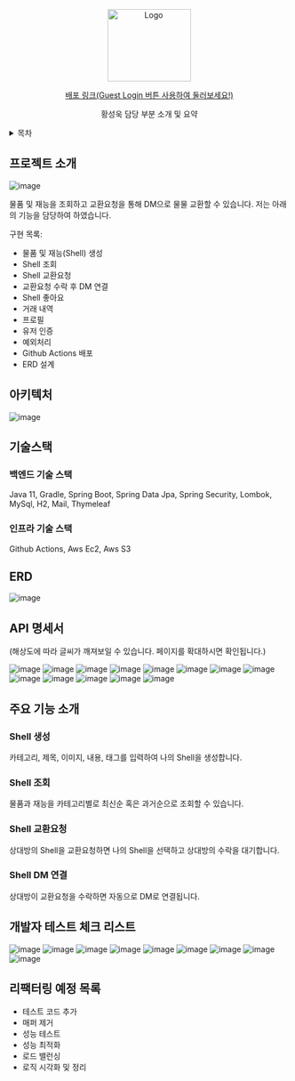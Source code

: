 <div align="center">
  <a href="https://github.com/tjddnr7760/stackoverflow_clone/assets/42529087/97f8f760-ae32-4d8a-8bd5-57cfd9765805">
    <img src="https://github.com/tjddnr7760/stackoverflow_clone/assets/42529087/97f8f760-ae32-4d8a-8bd5-57cfd9765805" alt="Logo" width="150" height="130">
  </a>
  <a href="http://shellwe.net">
    <p align="center">
    배포 링크(Guest Login 버튼 사용하여 둘러보세요!)
    </p>
  </a>

  <p align="center">
    황성욱 담당 부분 소개 및 요약
  </p>
</div>

<!-- TABLE OF CONTENTS -->
<details>
  <summary>목차</summary>
  <ol>
    <li><a href="#프로젝트-소개">프로젝트 소개</a></li>
    <li><a href="#아키텍처">아키텍처</a></li>
    <li><a href="#기술스택">기술 스택</a></li>
    <li><a href="#erd">ERD</a></li>
    <li><a href="#api-명세서">API 명세서</a></li>
    <li><a href="#주요-기능-소개">주요 기능 소개</a></li>
    <li><a href="#개발자-테스트-체크-리스트">개발자 테스트 체크 리스트</a></li>
    <li><a href="#리팩터링-예정-목록">리팩터링 예정 목록</a></li>
  </ol>
</details>


## 프로젝트 소개
![image](https://github.com/tjddnr7760/stackoverflow_clone/assets/42529087/5283f889-3f39-4959-bdc9-291e5706b97a)  

물품 및 재능을 조회하고 교환요청을 통해 DM으로 물물 교환할 수 있습니다. 저는 아래의 기능을 담당하여 하였습니다.

구현 목록:
* 물품 및 재능(Shell) 생성
* Shell 조회
* Shell 교환요청
* 교환요청 수락 후 DM 연결
* Shell 좋아요
* 거래 내역
* 프로필
* 유저 인증
* 예외처리
* Github Actions 배포
* ERD 설계

## 아키텍처
![image](https://github.com/tjddnr7760/stackoverflow_clone/assets/42529087/fa653ce0-213f-4a68-b733-9dd4e48e1ed1)

## 기술스택
### 백엔드 기술 스택
Java 11,  Gradle,  Spring Boot,  Spring Data Jpa,  Spring Security,  Lombok,  MySql,  H2,  Mail,  Thymeleaf
### 인프라 기술 스택
Github Actions,  Aws Ec2,  Aws S3

## ERD
![image](https://github.com/tjddnr7760/stackoverflow_clone/assets/42529087/79bd0172-576d-4cae-a167-19d9cc2ffef3)

## API 명세서
(해상도에 따라 글씨가 깨져보일 수 있습니다. 페이지를 확대하시면 확인됩니다.)

![image](https://github.com/tjddnr7760/cafekiosk/assets/42529087/4deb275c-96e4-4c59-9587-253480c7fa69)
![image](https://github.com/tjddnr7760/cafekiosk/assets/42529087/2ac48e56-2003-43c0-a28f-953d5064198e)
![image](https://github.com/tjddnr7760/cafekiosk/assets/42529087/c247a93f-1b7f-42ff-8639-40692991232c)
![image](https://github.com/tjddnr7760/cafekiosk/assets/42529087/c69052ee-8dc4-4367-a47c-6c9b60d1e848)
![image](https://github.com/tjddnr7760/cafekiosk/assets/42529087/4785f0ea-325c-4ac1-aac6-6a161d8e6eff)
![image](https://github.com/tjddnr7760/cafekiosk/assets/42529087/8298e4e1-2c87-456a-b77c-d7f00bff66c5)
![image](https://github.com/tjddnr7760/cafekiosk/assets/42529087/d6b624d5-0263-48d7-bf6b-82705b4262b8)
![image](https://github.com/tjddnr7760/cafekiosk/assets/42529087/cd3dc7fe-ce41-4aa5-a8e0-c5c387a838c3)
![image](https://github.com/tjddnr7760/cafekiosk/assets/42529087/ec3e8397-21c8-467f-8ba5-a11e583efcc0)
![image](https://github.com/tjddnr7760/cafekiosk/assets/42529087/f5098f88-c318-472d-8561-4e67705b6d83)
![image](https://github.com/tjddnr7760/cafekiosk/assets/42529087/de782cf7-bbc7-4bd2-8bc8-df0d6b1989a3)
![image](https://github.com/tjddnr7760/cafekiosk/assets/42529087/266e64f0-d074-4cee-b0fc-74e6465b2f0d)
![image](https://github.com/tjddnr7760/cafekiosk/assets/42529087/89909d7d-e07e-4fe8-a21a-a607e7069f0b)


## 주요 기능 소개
### Shell 생성
카테고리, 제목, 이미지, 내용, 태그를 입력하여 나의 Shell을 생성합니다.
### Shell 조회
물품과 재능을 카테고리별로 최신순 혹은 과거순으로 조회할 수 있습니다.
### Shell 교환요청
상대방의 Shell을 교환요청하면 나의 Shell을 선택하고 상대방의 수락을 대기합니다. 
### Shell DM 연결
상대방이 교환요청을 수락하면 자동으로 DM로 연결됩니다.

## 개발자 테스트 체크 리스트
![image](https://github.com/tjddnr7760/cafekiosk/assets/42529087/44292757-a9f7-4aad-bca3-863467649e6d)
![image](https://github.com/tjddnr7760/cafekiosk/assets/42529087/ba7c9e18-4e68-482a-852c-5eb655f83e57)
![image](https://github.com/tjddnr7760/cafekiosk/assets/42529087/ec0f8e20-495b-46b2-9ab9-ebc97cac8d9b)
![image](https://github.com/tjddnr7760/cafekiosk/assets/42529087/a62a95bd-08de-40d6-8f9a-842515515716)
![image](https://github.com/tjddnr7760/cafekiosk/assets/42529087/4859a103-f976-41dc-8cea-744dcd4fd792)
![image](https://github.com/tjddnr7760/cafekiosk/assets/42529087/00a495ad-7a11-4d72-b3eb-f355aebedeb4)
![image](https://github.com/tjddnr7760/cafekiosk/assets/42529087/33983d4c-9035-427b-a009-648eb19aadf9)
![image](https://github.com/tjddnr7760/cafekiosk/assets/42529087/b8c9d849-f153-4faf-9a1e-a57340314827)
![image](https://github.com/tjddnr7760/cafekiosk/assets/42529087/7e0e351a-5965-4623-a00f-486f8ee1fefc)

## 리팩터링 예정 목록
* 테스트 코드 추가
* 매퍼 제거
* 성능 테스트
* 성능 최적화
* 로드 밸런싱
* 로직 시각화 및 정리
